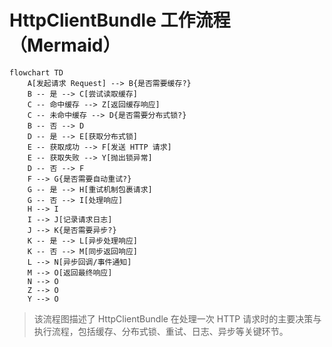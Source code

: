 # HttpClientBundle 工作流程（Mermaid）

```mermaid
flowchart TD
    A[发起请求 Request] --> B{是否需要缓存?}
    B -- 是 --> C[尝试读取缓存]
    C -- 命中缓存 --> Z[返回缓存响应]
    C -- 未命中缓存 --> D{是否需要分布式锁?}
    B -- 否 --> D
    D -- 是 --> E[获取分布式锁]
    E -- 获取成功 --> F[发送 HTTP 请求]
    E -- 获取失败 --> Y[抛出锁异常]
    D -- 否 --> F
    F --> G{是否需要自动重试?}
    G -- 是 --> H[重试机制包裹请求]
    G -- 否 --> I[处理响应]
    H --> I
    I --> J[记录请求日志]
    J --> K{是否需要异步?}
    K -- 是 --> L[异步处理响应]
    K -- 否 --> M[同步返回响应]
    L --> N[异步回调/事件通知]
    M --> O[返回最终响应]
    N --> O
    Z --> O
    Y --> O
```

> 该流程图描述了 HttpClientBundle 在处理一次 HTTP 请求时的主要决策与执行流程，包括缓存、分布式锁、重试、日志、异步等关键环节。
